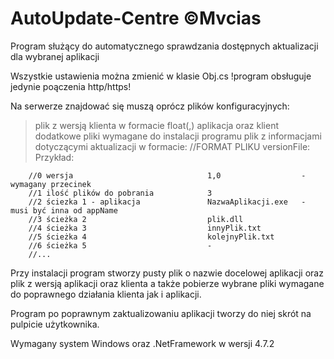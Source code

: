 # AutoUpdate-Centre ©Mvcias

Program służący do automatycznego sprawdzania dostępnych aktualizacji dla wybranej aplikacji

Wszystkie ustawienia można zmienić w klasie Obj.cs
!program obsługuje jedynie poączenia http/https!

Na serwerze znajdować się muszą oprócz plików konfiguracyjnych:
>plik z wersją klienta w formacie float(,)
>aplikacja oraz klient
>dodatkowe pliki wymagane do instalacji programu
>plik z informacjami dotyczącymi aktualizacji w formacie:
//FORMAT PLIKU versionFile:             Przykład:

        //0 wersja                              1,0                  - wymagany przecinek
        //1 ilość plików do pobrania            3         
        //2 ściezka 1 - aplikacja               NazwaAplikacji.exe   - musi być inna od appName
        //3 ścieżka 2                           plik.dll
        //4 ścieżka 3                           innyPlik.txt
        //5 ścieżka 4                           kolejnyPlik.txt
        //6 ścieżka 5                           -
        //...

Przy instalacji program stworzy pusty plik o nazwie docelowej aplikacji oraz plik z wersją aplikacji oraz klienta
a także pobierze wybrane pliki wymagane do poprawnego działania klienta jak i aplikacji.

Program po poprawnym zaktualizowaniu aplikacji tworzy do niej skrót na pulpicie użytkownika.

Wymagany system Windows oraz .NetFramework w wersji 4.7.2
